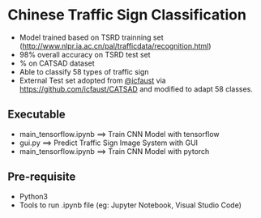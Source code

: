 # Chinese Traffic Sign Classification 
- Model trained based on TSRD trainning set (http://www.nlpr.ia.ac.cn/pal/trafficdata/recognition.html)
- 98% overall accuracy on TSRD test set
- % on CATSAD dataset
- Able to classify 58 types of traffic sign
- External Test set adopted from [@icfaust](https://github.com/icfaust) via https://github.com/icfaust/CATSAD and modified to adapt 58 classes.

## Executable
- main_tensorflow.ipynb  ==>  Train CNN Model with tensorflow
- gui.py   ==>  Predict Traffic Sign Image System with GUI
- main_tensorflow.ipynb  ==>  Train CNN Model with pytorch

## Pre-requisite
- Python3
- Tools to run .ipynb file (eg: Jupyter Notebook, Visual Studio Code)
